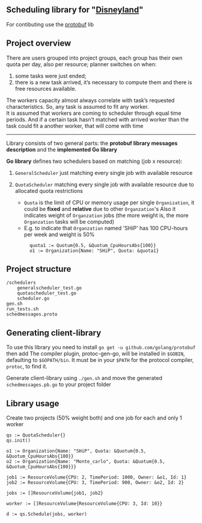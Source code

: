 Scheduling library for "[Disneyland](https://github.com/skygrid/disneyland)"
---
For contibuting use the [protobuf](https://github.com/golang/protobuf) lib

Project overview
----
There are users grouped into project groups, 
each group has their own quota per day, also per resource; 
planner switches on when: 
1) some tasks were just ended; 
2) there is a new task arrived, it’s necessary to compute them and there is free resources available.

The workers capacity almost always correlate with task’s requested characteristics. 
So, any task is assumed to fit any worker.  
It is assumed that workers are coming to scheduler through equal time periods. 
And if a certain task hasn’t matched with arrived worker than the task could fit a another worker, that will come with time

***

Library consists of two general parts: 
the **protobuf library messages description** and
the **implemented Go library**

**Go library** defines two schedulers based on matching (job x resource):

1. `GeneralScheduler` just matching every single job with available resource

2. `QuotaScheduler` matching every single job with available resource due to 
allocated quota restrictions
    + `Quota` is the limit of CPU or memory usage  per single `Organization`, 
    it could be **fixed** and **relative** due to other `Organzation`'s
    Also it indicates weight of `Organzation` jobs 
    (the more weight is, the more `Organzation` tasks will be computed)
    + E.g. to indicate that `Organzation` named 'SHiP' has 100 CPU-hours per week and weight is 50%
      ```
        quota1 := Quotum{0.5, &Quotum_CpuHoursAbs{100}}
        o1 := Organization{Name: "SHiP", Quota: &quota1}
        ```

Project structure
---
```$xslt
/schedulers
    generalscheduler_test.go
    quotascheduler_test.go
    scheduler.go
gen.sh
run_tests.sh
schedmessages.proto
```

Generating client-library
----
To use this library you need to install `go get -u github.com/golang/protobuf` 
then add The compiler plugin, protoc-gen-go, will be installed in `$GOBIN`, defaulting to `$GOPATH/bin`. 
It must be in your `$PATH` for the protocol compiler, `protoc`, to find it.

Generate client-library using `./gen.sh` and move the generated `schedmessages.pb.go` to your project folder


Library usage
---
Create two projects (50% weight both) and one job for each and only 1 worker 
```
qs := QuotaScheduler{}
qs.init()

o1 := Organization{Name: "SHiP", Quota: &Quotum{0.5, &Quotum_CpuHoursAbs{100}}
o2 := Organization{Name: "Monte_carlo", Quota: &Quotum{0.5, &Quotum_CpuHoursAbs{100}}}

job1 := ResourceVolume{CPU: 2, TimePeriod: 1000, Owner: &o1, Id: 1}
job2 := ResourceVolume{CPU: 3, TimePeriod: 900, Owner: &o2, Id: 2}

jobs := []ResourceVolume{job1, job2}

worker := []ResourceVolume{ResourceVolume{CPU: 3, Id: 10}}

d := qs.Schedule(jobs, worker)
```
